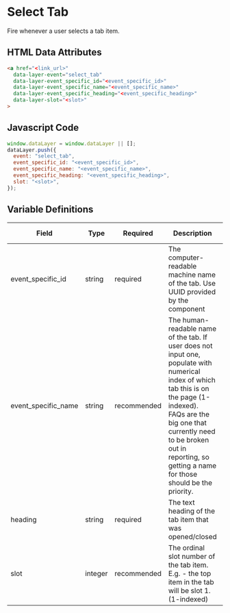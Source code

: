 # Select Tab

Fire whenever a user selects a tab item.

## HTML Data Attributes

```html
<a href="<link_url>"
  data-layer-event="select_tab"
  data-layer-event_specific_id="<event_specific_id>"
  data-layer-event_specific_name="<event_specific_name>"
  data-layer-event_specific_heading="<event_specific_heading>"
  data-layer-slot="<slot>"
>
```
## Javascript Code

```js
window.dataLayer = window.dataLayer || [];
dataLayer.push({
  event: "select_tab",
  event_specific_id: "<event_specific_id>",
  event_specific_name: "<event_specific_name>",
  event_specific_heading: "<event_specific_heading>",
  slot: "<slot>",
});
```

## Variable Definitions

|Field|Type|Required|Description|Example|Pattern|Min Length|Max Length|Minimum|Maximum|Multiple Of|
| --- | --- | --- | --- | --- | --- | --- | --- | --- | --- | --- |
|event_specific_id|string|required|The computer-readable machine name of the tab. Use UUID provided by the component|12345abcde12345|
|event_specific_name|string|recommended|The human-readable name of the tab. If user does not input one, populate with numerical index of which tab this is on the page (1-indexed). FAQs are the big one that currently need to be broken out in reporting, so getting a name for those should be the priority.|FAQs, 2|
|heading|string|required|The text heading of the tab item that was opened/closed|"Are our products safe?"|
|slot|integer|recommended|The ordinal slot number of the tab item. E.g. - the top item in the tab will be slot 1. (1-indexed)|1||1||1|
